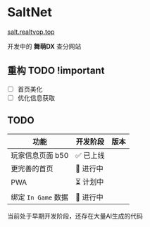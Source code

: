 # SaltNet
[salt.realtvop.top](https://salt.realtvop.top)

开发中的 **舞萌DX** 查分网站

## 重构 TODO !important
- [ ] 首页美化
- [ ] 优化信息获取

## TODO

| 功能 | 开发阶段 | 版本 |
| --- | ------- | --- |
| 玩家信息页面 b50 | ✅ 已上线 |  |
| 更完善的首页 | 🚧 进行中 |  |
| PWA | ⏳ 计划中 |  |
| 绑定 `In Game` 数据 | 🚧 进行中 |  |

当前处于早期开发阶段，还存在大量AI生成的代码
